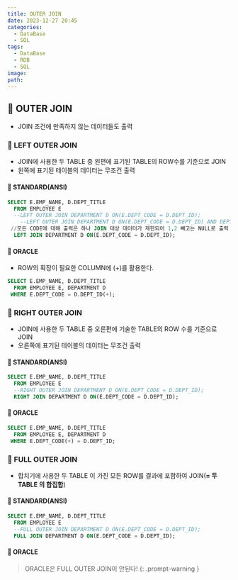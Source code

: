 ```yaml
---
title: OUTER JOIN
date: 2023-12-27 20:45
categories:
  - DataBase
  - SQL
tags:
  - DataBase
  - RDB
  - SQL
image: 
path:
---
```


## 🌈 OUTER JOIN
+ JOIN 조건에 만족하지 않는 데이터들도 출력

### 📌 LEFT OUTER JOIN

- JOIN에 사용한 두 TABLE 중 왼편에 표기된 TABLE의 ROW수를 기준으로 JOIN
- 왼쪽에 표기된 테이블의 데이터는 무조건 출력

#### 🧶 STANDARD(ANSI)

```sql
SELECT E.EMP_NAME, D.DEPT_TITLE
  FROM EMPLOYEE E
  --LEFT OUTER JOIN DEPARTMENT D ON(E.DEPT_CODE = D.DEPT_ID);
	--LEFT OUTER JOIN DEPARTMENT D ON(E.DEPT_CODE = D.DEPT_ID) AND DEPT_CODE IN (1,2);
 //모든 CODE에 대해 출력은 하나 JOIN 대상 데이터가 제한되어 1,2 빼고는 NULL로 출력
  LEFT JOIN DEPARTMENT D ON(E.DEPT_CODE = D.DEPT_ID);
```

#### 🧶 ORACLE

- ROW의 확장이 필요한 COLUMN에 (+)를 활용한다.

```sql
SELECT E.EMP_NAME, D.DEPT_TITLE
  FROM EMPLOYEE E, DEPARTMENT D
 WHERE E.DEPT_CODE = D.DEPT_ID(+);
```

### 📌 RIGHT OUTER JOIN

- JOIN에 사용한 두 TABLE 중 오른편에 기술한 TABLE의 ROW 수를 기준으로 JOIN
- 오른쪽에 표기된 테이블의 데이터는 무조건 출력

#### 🧶 STANDARD(ANSI)

```sql
SELECT E.EMP_NAME, D.DEPT_TITLE
  FROM EMPLOYEE E
  --RIGHT OUTER JOIN DEPARTMENT D ON(E.DEPT_CODE = D.DEPT_ID);
  RIGHT JOIN DEPARTMENT D ON(E.DEPT_CODE = D.DEPT_ID);
```

#### 🧶 ORACLE

```sql
SELECT E.EMP_NAME, D.DEPT_TITLE
  FROM EMPLOYEE E, DEPARTMENT D
 WHERE E.DEPT_CODE(+) = D.DEPT_ID;
```

### 📌 FULL OUTER JOIN

- 합치기에 사용한 두 TABLE 이 가진 모든 ROW를 결과에 포함하여 JOIN(**= 두 TABLE 의 합집합**)

#### 🧶 STANDARD(ANSI)

```sql
SELECT E.EMP_NAME, D.DEPT_TITLE
  FROM EMPLOYEE E
  --FULL OUTER JOIN DEPARTMENT D ON(E.DEPT_CODE = D.DEPT_ID);
  FULL JOIN DEPARTMENT D ON(E.DEPT_CODE = D.DEPT_ID);
```

#### 🧶 ORACLE
> ORACLE은 FULL OUTER JOIN이 안된다!
{: .prompt-warning }
